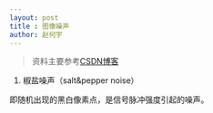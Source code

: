 ```yaml
---
layout: post
title : 图像噪声
author: 赵何宇
---
```


> 资料主要参考[CSDN博客](http://blog.csdn.net/sunmc1204953974/article/details/50622940)

1. 椒盐噪声（salt&pepper noise）

即随机出现的黑白像素点，是信号脉冲强度引起的噪声。

